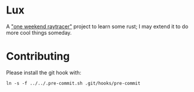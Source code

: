 # Lux

A ["one weekend raytracer"][ebook] project to learn some rust; I may extend it to do more cool things someday.

# Contributing

Please install the git hook with:

```
ln -s -f ../../.pre-commit.sh .git/hooks/pre-commit
```

[ebook]: https://www.amazon.com/gp/product/B01B5AODD8
